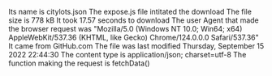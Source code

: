Its name is citylots.json
The expose.js file intitated the download
The file size is 778 kB
It took 17.57 seconds to download
The user Agent that made the browser request was "Mozilla/5.0 (Windows NT 10.0; Win64; x64) AppleWebKit/537.36 (KHTML, like Gecko) Chrome/124.0.0.0 Safari/537.36"
It came from GitHub.com
The file was last modified Thursday, September 15 2022 22:44:30
The content type is application/json; charset=utf-8
The function making the request is fetchData()
